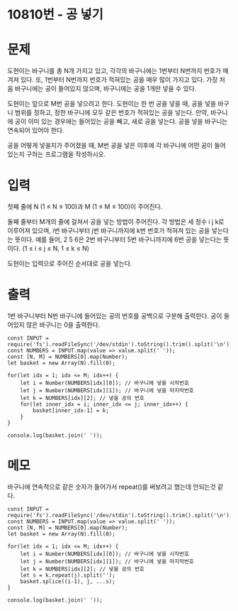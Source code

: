 # 10810번 - 공 넣기


# 문제
도현이는 바구니를 총 N개 가지고 있고, 각각의 바구니에는 1번부터 N번까지 번호가 매겨져 있다. 또, 1번부터 N번까지 번호가 적혀있는 공을 매우 많이 가지고 있다. 가장 처음 바구니에는 공이 들어있지 않으며, 바구니에는 공을 1개만 넣을 수 있다.

도현이는 앞으로 M번 공을 넣으려고 한다. 도현이는 한 번 공을 넣을 때, 공을 넣을 바구니 범위를 정하고, 정한 바구니에 모두 같은 번호가 적혀있는 공을 넣는다. 만약, 바구니에 공이 이미 있는 경우에는 들어있는 공을 빼고, 새로 공을 넣는다. 공을 넣을 바구니는 연속되어 있어야 한다.

공을 어떻게 넣을지가 주어졌을 때, M번 공을 넣은 이후에 각 바구니에 어떤 공이 들어 있는지 구하는 프로그램을 작성하시오.

# 입력
첫째 줄에 N (1 ≤ N ≤ 100)과 M (1 ≤ M ≤ 100)이 주어진다.

둘째 줄부터 M개의 줄에 걸쳐서 공을 넣는 방법이 주어진다. 각 방법은 세 정수 i j k로 이루어져 있으며, i번 바구니부터 j번 바구니까지에 k번 번호가 적혀져 있는 공을 넣는다는 뜻이다. 예를 들어, 2 5 6은 2번 바구니부터 5번 바구니까지에 6번 공을 넣는다는 뜻이다. (1 ≤ i ≤ j ≤ N, 1 ≤ k ≤ N)

도현이는 입력으로 주어진 순서대로 공을 넣는다.

# 출력
1번 바구니부터 N번 바구니에 들어있는 공의 번호를 공백으로 구분해 출력한다. 공이 들어있지 않은 바구니는 0을 출력한다.
```
const INPUT = require('fs').readFileSync('/dev/stdin').toString().trim().split('\n');
const NUMBERS = INPUT.map(value => value.split(' '));
const [N, M] = NUMBERS[0].map(Number);
let basket = new Array(N).fill(0);

for(let idx = 1; idx <= M; idx++) {
    let i = Number(NUMBERS[idx][0]); // 바구니에 넣을 시작번호
    let j = Number(NUMBERS[idx][1]); // 바구니에 넣을 마지막번호
    let k = NUMBERS[idx][2]; // 넣을 공의 번호
    for(let inner_idx = i; inner_idx <= j; inner_idx++) {
        basket[inner_idx-1] = k;
    }
}

console.log(basket.join(' '));
```

# 메모
바구니에 연속적으로 같은 숫자가 들어가서 repeat()를 써보려고 했는데 안되는것 같다.
```
const INPUT = require('fs').readFileSync('/dev/stdin').toString().trim().split('\n');
const NUMBERS = INPUT.map(value => value.split(' '));
const [N, M] = NUMBERS[0].map(Number);
let basket = new Array(N).fill(0);

for(let idx = 1; idx <= M; idx++) {
    let i = Number(NUMBERS[idx][0]); // 바구니에 넣을 시작번호
    let j = Number(NUMBERS[idx][1]); // 바구니에 넣을 마지막번호
    let k = NUMBERS[idx][2]; // 넣을 공의 번호
    let s = k.repeat(j).split('');
    basket.splice((i-1), j, ...s);
}

console.log(basket.join(' '));
```
